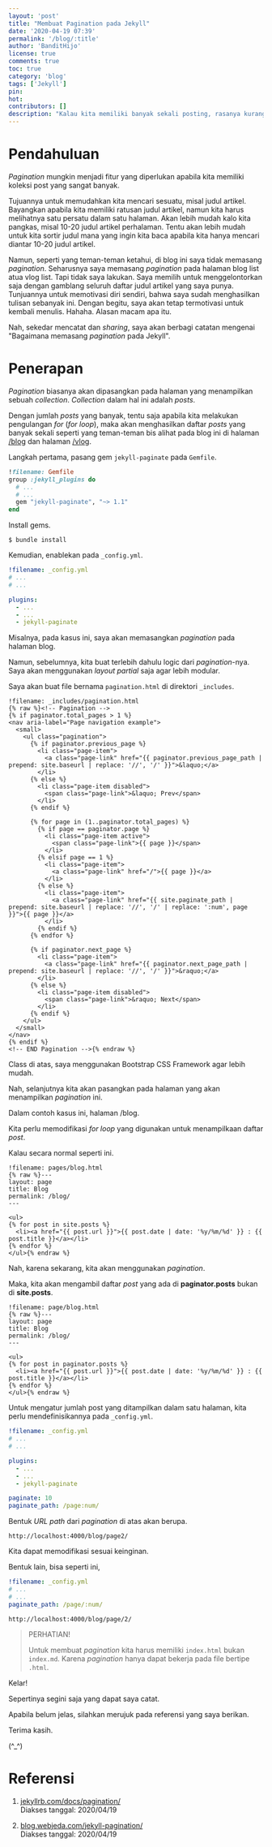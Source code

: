 ```yaml
---
layout: 'post'
title: "Membuat Pagination pada Jekyll"
date: '2020-04-19 07:39'
permalink: '/blog/:title'
author: 'BanditHijo'
license: true
comments: true
toc: true
category: 'blog'
tags: ['Jekyll']
pin:
hot:
contributors: []
description: "Kalau kita memiliki banyak sekali posting, rasanya kurang pas secara user experience jika menampilkan semua posting dalam satu halaman. Apabila ada ribuan posting akan sangat panjang sekali halamannya. Solusinya adalah membatasi jumlah post dalam satu halaman dengan pagination."
---
```


# Pendahuluan

*Pagination* mungkin menjadi fitur yang diperlukan apabila kita memiliki koleksi post yang sangat banyak.

Tujuannya untuk memudahkan kita mencari sesuatu, misal judul artikel. Bayangkan apabila kita memiliki ratusan judul artikel, namun kita harus melihatnya satu persatu dalam satu halaman. Akan lebih mudah kalo kita pangkas, misal 10-20 judul artikel perhalaman. Tentu akan lebih mudah untuk kita sortir judul mana yang ingin kita baca apabila kita hanya mencari diantar 10-20 judul artikel.

Namun, seperti yang teman-teman ketahui, di blog ini saya tidak memasang *pagination*. Seharusnya saya memasang *pagination* pada halaman blog list atua vlog list. Tapi tidak saya lakukan. Saya memilih untuk menggelontorkan saja dengan gamblang seluruh daftar judul artikel yang saya punya. Tunjuannya untuk memotivasi diri sendiri, bahwa saya sudah menghasilkan tulisan sebanyak ini. Dengan begitu, saya akan tetap termotivasi untuk kembali menulis. Hahaha. Alasan macam apa itu.

Nah, sekedar mencatat dan *sharing*, saya akan berbagi catatan mengenai "Bagaimana memasang *pagination* pada Jekyll".


# Penerapan

*Pagination* biasanya akan dipasangkan pada halaman yang menampilkan sebuah *collection*. *Collection* dalam hal ini adalah *posts*.

Dengan jumlah *posts* yang banyak, tentu saja apabila kita melakukan pengulangan *for* (*for loop*), maka akan menghasilkan daftar *posts* yang banyak sekali seperti yang teman-teman bis alihat pada blog ini di halaman [/blog](/blog) dan halaman [/vlog](/vlog).

Langkah pertama, pasang gem `jekyll-paginate` pada `Gemfile`.

```ruby
!filename: Gemfile
group :jekyll_plugins do
  # ...
  # ...
  gem "jekyll-paginate", "~> 1.1"
end
```

Install gems.

```
$ bundle install
```

Kemudian, enablekan pada `_config.yml`.

```yaml
!filename: _config.yml
# ...
# ...

plugins:
  - ...
  - ...
  - jekyll-paginate

```

Misalnya, pada kasus ini, saya akan memasangkan *pagination* pada halaman blog.

Namun, sebelumnya, kita buat terlebih dahulu logic dari *pagination*-nya. Saya akan menggunakan *layout partial* saja agar lebih modular.

Saya akan buat file bernama `pagination.html` di direktori `_includes`.

```liquid
!filename: _includes/pagination.html
{% raw %}<!-- Pagination -->
{% if paginator.total_pages > 1 %}
<nav aria-label="Page navigation example">
  <small>
    <ul class="pagination">
      {% if paginator.previous_page %}
        <li class="page-item">
          <a class="page-link" href="{{ paginator.previous_page_path | prepend: site.baseurl | replace: '//', '/' }}">&laquo;</a>
        </li>
      {% else %}
        <li class="page-item disabled">
          <span class="page-link">&laquo; Prev</span>
        </li>
      {% endif %}

      {% for page in (1..paginator.total_pages) %}
        {% if page == paginator.page %}
          <li class="page-item active">
            <span class="page-link">{{ page }}</span>
          </li>
        {% elsif page == 1 %}
          <li class="page-item">
            <a class="page-link" href="/">{{ page }}</a>
          </li>
        {% else %}
          <li class="page-item">
            <a class="page-link" href="{{ site.paginate_path | prepend: site.baseurl | replace: '//', '/' | replace: ':num', page }}">{{ page }}</a>
          </li>
        {% endif %}
      {% endfor %}

      {% if paginator.next_page %}
        <li class="page-item">
          <a class="page-link" href="{{ paginator.next_page_path | prepend: site.baseurl | replace: '//', '/' }}">&raquo;</a>
        </li>
      {% else %}
        <li class="page-item disabled">
          <span class="page-link">&raquo; Next</span>
        </li>
      {% endif %}
    </ul>
  </small>
</nav>
{% endif %}
<!-- END Pagination -->{% endraw %}
```

Class di atas, saya menggunakan Bootstrap CSS Framework agar lebih mudah.

Nah, selanjutnya kita akan pasangkan pada halaman yang akan menampilkan *pagination* ini.

Dalam contoh kasus ini, halaman /blog.

Kita perlu memodifikasi *for loop* yang digunakan untuk menampilkaan daftar *post*.

Kalau secara normal seperti ini.

```liquid
!filename: pages/blog.html
{% raw %}---
layout: page
title: Blog
permalink: /blog/
---

<ul>
{% for post in site.posts %}
  <li><a href="{{ post.url }}">{{ post.date | date: '%y/%m/%d' }} : {{ post.title }}</a></li>
{% endfor %}
</ul>{% endraw %}
```

Nah, karena sekarang, kita akan menggunakan *pagination*.

Maka, kita akan mengambil daftar *post* yang ada di **paginator.posts** bukan di **site.posts**.

```liquid
!filename: page/blog.html
{% raw %}---
layout: page
title: Blog
permalink: /blog/
---

<ul>
{% for post in paginator.posts %}
  <li><a href="{{ post.url }}">{{ post.date | date: '%y/%m/%d' }} : {{ post.title }}</a></li>
{% endfor %}
</ul>{% endraw %}
```

Untuk mengatur jumlah post yang ditampilkan dalam satu halaman, kita perlu mendefinisikannya pada `_config.yml`.

```yaml
!filename: _config.yml
# ...
# ...

plugins:
  - ...
  - ...
  - jekyll-paginate

paginate: 10
paginate_path: /page:num/
```

Bentuk *URL path* dari *pagination* di atas akan berupa.

```
http://localhost:4000/blog/page2/
```

Kita dapat memodifikasi sesuai keinginan.

Bentuk lain, bisa seperti ini,

```yaml
!filename: _config.yml
# ...
# ...
paginate_path: /page/:num/
```

```
http://localhost:4000/blog/page/2/
```

> PERHATIAN!
> 
> Untuk membuat *pagination* kita harus memiliki `index.html` bukan `index.md`. Karena *pagination* hanya dapat bekerja pada file bertipe `.html`.

Kelar!

Sepertinya segini saja yang dapat saya catat.

Apabila belum jelas, silahkan merujuk pada referensi yang saya berikan.

Terima kasih.

(^_^)


# Referensi

1. [jekyllrb.com/docs/pagination/](https://jekyllrb.com/docs/pagination/)
<br>Diakses tanggal: 2020/04/19

2. [blog.webjeda.com/jekyll-pagination/](https://blog.webjeda.com/jekyll-pagination/)
<br>Diakses tanggal: 2020/04/19
